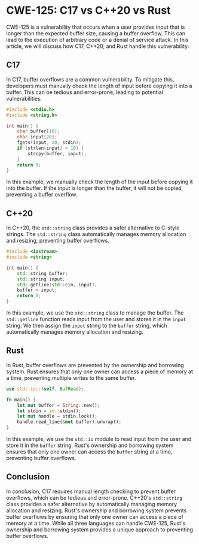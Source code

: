 # CWE-125: C17 vs C++20 vs Rust

CWE-125 is a vulnerability that occurs when a user provides input that is longer than the expected 
buffer size, causing a buffer overflow. This can lead to the execution of arbitrary code or a 
denial of service attack. In this article, we will discuss how C17, C++20, and Rust handle this 
vulnerability.

## C17

In C17, buffer overflows are a common vulnerability. To mitigate this, developers must manually 
check the length of input before copying it into a buffer. This can be tedious and error-prone, 
leading to potential vulnerabilities.

```c
#include <stdio.h>
#include <string.h>

int main() {
    char buffer[10];
    char input[20];
    fgets(input, 20, stdin);
    if (strlen(input) < 10) {
        strcpy(buffer, input);
    }
    return 0;
}
```

In this example, we manually check the length of the input before copying it into the buffer. If 
the input is longer than the buffer, it will not be copied, preventing a buffer overflow.

## C++20

In C++20, the `std::string` class provides a safer alternative to C-style strings. The 
`std::string` class automatically manages memory allocation and resizing, preventing buffer 
overflows.

```c++
#include <iostream>
#include <string>

int main() {
    std::string buffer;
    std::string input;
    std::getline(std::cin, input);
    buffer = input;
    return 0;
}
```

In this example, we use the `std::string` class to manage the buffer. The `std::getline` function 
reads input from the user and stores it in the `input` string. We then assign the `input` string to 
the `buffer` string, which automatically manages memory allocation and resizing.

## Rust

In Rust, buffer overflows are prevented by the ownership and borrowing system. Rust ensures that 
only one owner can access a piece of memory at a time, preventing multiple writes to the same 
buffer.

```rust
use std::io::{self, BufRead};

fn main() {
    let mut buffer = String::new();
    let stdin = io::stdin();
    let mut handle = stdin.lock();
    handle.read_line(&mut buffer).unwrap();
}
```

In this example, we use the `std::io` module to read input from the user and store it in the 
`buffer` string. Rust's ownership and borrowing system ensures that only one owner can access the 
`buffer` string at a time, preventing buffer overflows.

## Conclusion

In conclusion, C17 requires manual length checking to prevent buffer overflows, which can be 
tedious and error-prone. C++20's `std::string` class provides a safer alternative by automatically 
managing memory allocation and resizing. Rust's ownership and borrowing system prevents buffer 
overflows by ensuring that only one owner can access a piece of memory at a time. While all three 
languages can handle CWE-125, Rust's ownership and borrowing system provides a unique approach to 
preventing buffer overflows.
